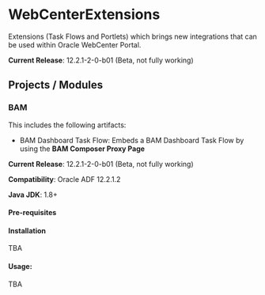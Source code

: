 # WebCenterExtensions
Extensions (Task Flows and Portlets) which brings new integrations that can be used within Oracle WebCenter Portal.

**Current Release**: 12.2.1-2-0-b01 (Beta, not fully working)

## Projects / Modules

### BAM
This includes the following artifacts:
- BAM Dashboard Task Flow: Embeds a BAM Dashboard Task Flow by using the **BAM Composer Proxy Page**

**Current Release**: 12.2.1-2-0-b01 (Beta, not fully working)

**Compatibility**: Oracle ADF 12.2.1.2

**Java JDK**: 1.8+

#### Pre-requisites

#### Installation

TBA

#### Usage:
TBA
